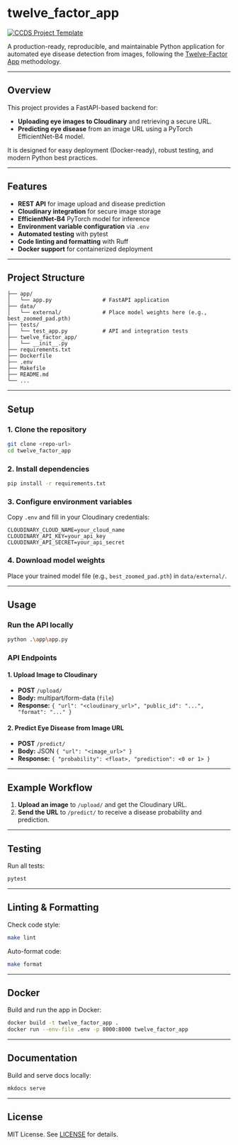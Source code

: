 # twelve_factor_app

[![CCDS Project Template](https://img.shields.io/badge/CCDS-Project%20template-328F97?logo=cookiecutter)](https://cookiecutter-data-science.drivendata.org/)

A production-ready, reproducible, and maintainable Python application for automated eye disease detection from images, following the [Twelve-Factor App](https://12factor.net/) methodology.

---

## Overview

This project provides a FastAPI-based backend for:

- **Uploading eye images to Cloudinary** and retrieving a secure URL.
- **Predicting eye disease** from an image URL using a PyTorch EfficientNet-B4 model.

It is designed for easy deployment (Docker-ready), robust testing, and modern Python best practices.

---

## Features

- **REST API** for image upload and disease prediction
- **Cloudinary integration** for secure image storage
- **EfficientNet-B4** PyTorch model for inference
- **Environment variable configuration** via `.env`
- **Automated testing** with pytest
- **Code linting and formatting** with Ruff
- **Docker support** for containerized deployment

---

## Project Structure

```
├── app/
│   └── app.py                # FastAPI application
├── data/
│   └── external/             # Place model weights here (e.g., best_zoomed_pad.pth)
├── tests/
│   └── test_app.py           # API and integration tests
├── twelve_factor_app/
│   └── __init__.py
├── requirements.txt
├── Dockerfile
├── .env
├── Makefile
├── README.md
└── ...
```

---

## Setup

### 1. Clone the repository

```sh
git clone <repo-url>
cd twelve_factor_app
```

### 2. Install dependencies

```sh
pip install -r requirements.txt
```

### 3. Configure environment variables

Copy `.env` and fill in your Cloudinary credentials:

```
CLOUDINARY_CLOUD_NAME=your_cloud_name
CLOUDINARY_API_KEY=your_api_key
CLOUDINARY_API_SECRET=your_api_secret
```

### 4. Download model weights

Place your trained model file (e.g., `best_zoomed_pad.pth`) in `data/external/`.

---

## Usage

### Run the API locally

```sh
python .\app\app.py     
```

### API Endpoints

#### 1. Upload Image to Cloudinary

- **POST** `/upload/`
- **Body:** multipart/form-data (`file`)
- **Response:** `{ "url": "<cloudinary_url>", "public_id": "...", "format": "..." }`

#### 2. Predict Eye Disease from Image URL

- **POST** `/predict/`
- **Body:** JSON `{ "url": "<image_url>" }`
- **Response:** `{ "probability": <float>, "prediction": <0 or 1> }`

---

## Example Workflow

1. **Upload an image** to `/upload/` and get the Cloudinary URL.
2. **Send the URL** to `/predict/` to receive a disease probability and prediction.

---

## Testing

Run all tests:

```sh
pytest
```

---

## Linting & Formatting

Check code style:

```sh
make lint
```

Auto-format code:

```sh
make format
```

---

## Docker

Build and run the app in Docker:

```sh
docker build -t twelve_factor_app .
docker run --env-file .env -p 8000:8000 twelve_factor_app
```

---

## Documentation

Build and serve docs locally:

```sh
mkdocs serve
```

---

## License

MIT License. See [LICENSE](LICENSE) for details.